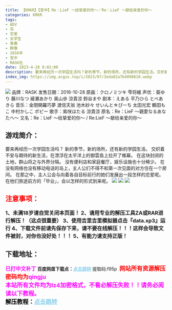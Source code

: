 ```yaml
---
title: 【KRKR】【官中】Re：LieF ～给挚爱的你～／Re：LieF ～献给亲爱的你～
categories: KRKR
tags:
- ADV
- 岛
- 恋爱
- 女学生
- 青春
- 群像
- 2016年
- 官中
- RASK社
date: 2023-4-28 8:02:00
description: 要来再经历一次学园生活吗？新的季节，新的场所，还有新的学园生活。交织着不安与期待的新生活，在漂浮在太平洋上的御雲島上拉开了帷幕。在这块封闭的土地，群山将之与外界分隔。没有便利店和家庭餐厅，娱乐设施也十分稀少。在没有网络也没有移动电话的岛上，主人公们不得不和第一次见面的对方住在一个房间。在那之中，主人公会与向着各自目标前行的她们发展出一段怎样的恋爱呢。
index_img: https://img.acgus.top/i/2023/07/3eda02a7b4090610.webp
---
```

![](https://img.acgus.top/i/2023/07/3eda02a7b4090610.webp)
品牌：RASK
发售日期：2016-10-28
原画：クロノミツキ 雫将維
声优：葵ゆり 藤川なつ 綾瀬あかり 奥山歩 涼貴涼 鈴谷まや
剧本：えある 平乃ひら とべあきら
音乐：金閉開羅巧夢 渡信天翁 池木紗々 せいんと☆ぴーち 太田光宏 鶴田もこ 中村かしこ ポピー
歌手：紫咲ほたる 涼貴涼
原名：Re：LieF ～親愛なるあなたへ～
又名：Re：LieF ～给挚爱的你～ / Re:LieF ～献给亲爱的你～

## 游戏简介：
要来再经历一次学园生活吗？
新的季节，新的场所，还有新的学园生活。
交织着不安与期待的新生活，在漂浮在太平洋上的御雲島上拉开了帷幕。
在这块封闭的土地，群山将之与外界分隔。
没有便利店和家庭餐厅，娱乐设施也十分稀少。
在没有网络也没有移动电话的岛上，主人公们不得不和第一次见面的对方住在一个房间。
在那之中，主人公会与向着各自目标前行的她们发展出一段怎样的恋爱呢。
在他们旅途前方的「毕业」，会以怎样的形式到来呢。
![](https://img.acgus.top/i/2023/07/5fe9ca370b090616.webp)
![](https://img.acgus.top/i/2023/07/e7987e1449090614.webp)
![](https://img.acgus.top/i/2023/07/2bc1a429c8090612.webp)





## <font color=#FF0000 >注意事项：</font>
<font size=3><b>1、未满18岁请自觉关闭本页面！
2、请用专业的解压工具ZA或RAR进行解压！（这点很重要）
3、使用吉里吉里模拟器点击『data.xp3』运行
4、下载文件前请先保存下来，请不要在线解压！！！这样会导致文件被封，对你也没好处！！！
5、有能力请支持正版！</b></font>

## 下载地址：
<font color=#FF00FF size=3><b>已打中文补丁</b></font>
<b>百度网盘下载点：</b><a href="https://pan.baidu.com/s/1wcOH9Ge_VSQXwjD9GHr0kQ?pwd=f95p" style="color: #87CEEB;"><b>点击跳转</b></a> 提取码:f95p
<a style="padding: 0" href="https://post.qingju.org/AD/"><img style="max-width:100%" src="https://img.acgus.top/i/2024/07/478f689b8021d8d499ab43d21acf137a.gif" alt=""></a>
<b><font color=#FF0000 size=4>网站所有资源解压密码均为</b></font><b><font color=#FF00FF size=4>qingju</font><font color=#FF0000 ></font></b><br><b><font color=#FF00FF size=4>本站所有文件均为lz4加密格式，不看必解压失败！！请务必阅读以下教程。</b></font><br><b><font color=#000 size=4>解压教程：</b><a href="https://post.qingju.org/tutorial/000/" style="color: #87CEEB;"><b>点击跳转</b></a>
